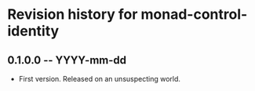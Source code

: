 # Revision history for monad-control-identity

## 0.1.0.0 -- YYYY-mm-dd

* First version. Released on an unsuspecting world.
